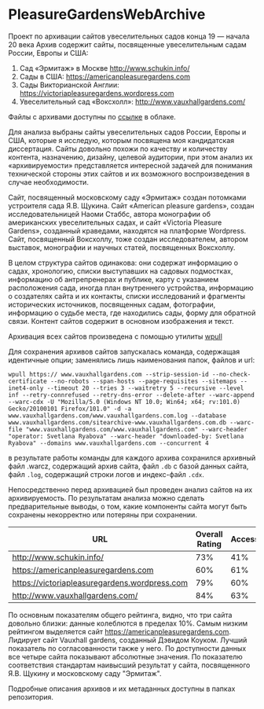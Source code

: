 # PleasureGardensWebArchive
Проект по архивации сайтов увеселительных садов конца 19 — начала 20 века
Архив содержит сайты, посвященные увеселительным садам России, Европы и США:

1.	Сад «Эрмитаж» в Москве http://www.schukin.info/
2.	Сады в США: https://americanpleasuregardens.com
3.	Сады Викторианской Англии: https://victoriapleasuregardens.wordpress.com
4.	Увеселительный сад «Воксхолл»: http://www.vauxhallgardens.com/
   
Файлы с архивами доступны по [ссылке](https://cloud.mail.ru/public/jAtF/ajz2Q65yg) в облаке.

Для анализа выбраны сайты увеселительных садов России, Европы и США, которые я исследую, которым посвящена моя кандидатская диссертация. Сайты довольно похожи по качеству и количеству контента, назначению, дизайну, целевой аудитории, при этом анализ их «архивируемости» представляется интересной задачей для понимания технической стороны этих сайтов и их возможного воспроизведения в случае необходимости.

Сайт, посвященный московскому саду «Эрмитаж» создан потомками устроителя сада Я.В. Щукина. Сайт «American pleasure gardens», создан исследовательницей Наоми Стаббс, автора монографии об американских увеселительных садах, и сайт «Victoria Pleasure Gardens», созданный краведами, находятся на платформе Wordpress. Сайт, посвященный Воксхоллу, тоже создан исследователем, автором выставок, монографии и научных статей, посвященных Воксхоллу.

В целом структура сайтов одинакова: они содержат информацию о садах, хронологию, списки выступавших на садовых подмостках, информацию об антрепренерах и публике, карту с указанием расположения сада, иногда план внутреннего устройства, информацию о создателях сайта и их контакты, списки исследований и фрагменты исторических источников, посвященных садам, фотографии, информацию о судьбе места, где находились сады, форму для обратной связи. 
Контент сайтов содержит в основном изображения и текст. 

Архивация всех сайтов произведена с помощью утилиты [wpull]([https://cloud.mail.ru/public/jAtF/ajz2Q65yg](https://wpull.readthedocs.io/en/master/install.html)) 

Для сохранения архивов сайтов запускалась команда, содержащая идентичные опции; заменялись лишь наименования папок, файлов и url:

```
wpull https:// www.vauxhallgardens.com --strip-session-id --no-check-certificate --no-robots --span-hosts --page-requisites --sitemaps --inet4-only --timeout 20 --tries 3 --waitretry 5 --recursive --level inf --retry-connrefused --retry-dns-error --delete-after --warc-append --warc-cdx -U "Mozilla/5.0 (Windows NT 10.0; Win64; x64; rv:101.0) Gecko/20100101 Firefox/101.0" -d -a www.vauxhallgardens.com/www.vauxhallgardens.com.log --database www.vauxhallgardens.com/sitearchive-www.vauxhallgardens.com.db --warc-file "www.vauxhallgardens.com/www.vauxhallgardens.com" --warc-header "operator: Svetlana Ryabova" --warc-header "downloaded-by: Svetlana Ryabova" --domains www.vauxhallgardens.com --concurrent 4
```
в результате работы команды для каждого архива сохранился архивный файл .warcz, содержащий архив сайта, файл ```.db``` с базой данных сайта, файл ```.log```, содержащий строки логов и индекс-файл ```.cdx```.

Непосредственно перед архивацией был проведен анализ сайтов на их архивируемость. По результатам анализа можно сделать предварительные выводы, о том, какие компоненты сайта могут быть сохранены некорректно или потеряны при сохранении.

| **URL**                                       | **Overall Rating** | **Accessibility** | **Cohesion** | **Metadata** | **Standards Compliance** |
| --------------------------------------------- | ------------------ | ----------------- | ------------ | ------------ | ------------------------ |
| http://www.schukin.info/                      | 73%                | 41%               | 64%          | 100%         | 88%                      |
| https://americanpleasuregardens.com           | 60%                | 61%               | 0%           | 100%          | 77%                      |
| https://victoriapleasuregardens.wordpress.com | 79%                | 60%               | 90%          | 100%         | 66%                      |
| http://www.vauxhallgardens.com/               | 84%                | 63%               | 100%         | 100%         | 73%                      |

По основным показателям общего рейтинга, видно, что три сайта довольно близки: данные колеблются в пределах 10%. Самым низким рейтингом выделяется сайт https://americanpleasuregardens.com. Лидирует сайт Vauxhall gardens, созданный Дэвидом Коуком. Лучший показатель по согласованности также у него. По доступности данных все четыре сайта показывают абсолютные значения. По показателю соответствия стандартам наивысший результат у сайта, посвященного Я.В. Щукину и московскому саду "Эрмитаж". 

Подробные описания архивов и их метаданных доступны в папках репозитория.
